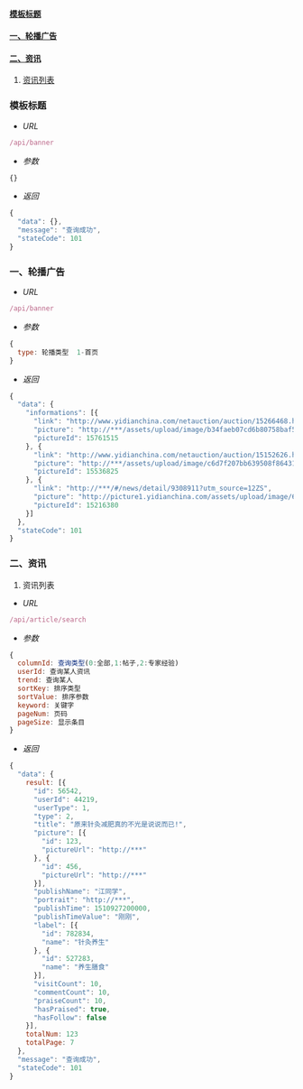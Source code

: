 #### <a href="#模板标题">模板标题</a>
#### <a href="#一、轮播广告">一、轮播广告</a>
#### <a href="#二、资讯">二、资讯</a>
1. <a href="#资讯列表">资讯列表</a>

### <a name="模板标题">模板标题</a>

- *URL*

``` js
/api/banner
```

- *参数*

``` js
{}
```

- *返回*

``` js
{
  "data": {},
  "message": "查询成功",
  "stateCode": 101
}
```

### <a name="一、轮播广告">一、轮播广告</a>

- *URL*

``` js
/api/banner
```

- *参数*

``` js
{
  type: 轮播类型  1-首页
}
```

- *返回*

``` js
{
  "data": {
    "informations": [{
      "link": "http://www.yidianchina.com/netauction/auction/15266468.html?utm_source=12ZWP26",
      "picture": "http://***/assets/upload/image/b34faeb07cd6b80758baf5b85c5b303b.jpg",
      "pictureId": 15761515
    }, {
      "link": "http://www.yidianchina.com/netauction/auction/15152626.html?utm_source=12XYYJD",
      "picture": "http://***/assets/upload/image/c6d7f207bb639508f864314c3cb3de29.jpg",
      "pictureId": 15536825
    }, {
      "link": "http://***/#/news/detail/9308911?utm_source=12ZS",
      "picture": "http://picture1.yidianchina.com/assets/upload/image/61a04238272c15316c86dcc23d87797a.jpg",
      "pictureId": 15216380
    }]
  },
  "stateCode": 101
}
```

### <a name="二、资讯">二、资讯</a>
1. <a name="资讯列表">资讯列表</a>

- *URL*

``` js
/api/article/search
```

- *参数*

``` js
{
  columnId: 查询类型(0:全部,1:帖子,2:专家经验)
  userId: 查询某人资讯
  trend: 查询某人
  sortKey: 排序类型
  sortValue: 排序参数
  keyword: 关键字
  pageNum: 页码
  pageSize: 显示条目
}
```

- *返回*

``` js
{
  "data": {
    result: [{
      "id": 56542,
      "userId": 44219,
      "userType": 1,
      "type": 2,
      "title": "原来针灸减肥真的不光是说说而已!",
      "picture": [{
        "id": 123,
        "pictureUrl": "http://***"
      }, {
        "id": 456,
        "pictureUrl": "http://***"
      }],
      "publishName": "江同学",
      "portrait": "http://***",
      "publishTime": 1510927200000,
      "publishTimeValue": "刚刚",
      "label": [{
        "id": 782834,
        "name": "针灸养生"
      }, {
        "id": 527283,
        "name": "养生膳食"
      }],
      "visitCount": 10,
      "commentCount": 10,
      "praiseCount": 10,
      "hasPraised": true,
      "hasFollow": false
    }],
    totalNum: 123
    totalPage: 7
  },
  "message": "查询成功",
  "stateCode": 101
}
```
